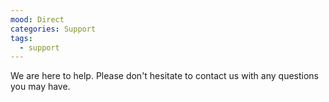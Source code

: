 ```yaml
---
mood: Direct
categories: Support
tags:
  - support
---
```

We are here to help. Please don't hesitate to contact us with any questions you may have.